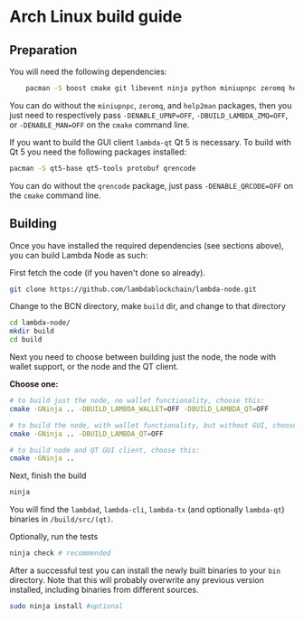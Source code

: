 # Arch Linux build guide

## Preparation

You will need the following dependencies:

```bash
    pacman -S boost cmake git libevent ninja python miniupnpc zeromq help2man
```

You can do without the `miniupnpc`, `zeromq`, and `help2man` packages, then you
just need to respectively pass `-DENABLE_UPNP=OFF`, `-DBUILD_LAMBDA_ZMQ=OFF`,
or `-DENABLE_MAN=OFF` on the `cmake` command line.

If you want to build the GUI client `lambda-qt` Qt 5 is necessary.
To build with Qt 5 you need the following packages installed:

```bash
pacman -S qt5-base qt5-tools protobuf qrencode
```

You can do without the `qrencode` package, just pass `-DENABLE_QRCODE=OFF` on
the `cmake` command line.

## Building

Once you have installed the required dependencies (see sections above), you can
build Lambda Node as such:

First fetch the code (if you haven't done so already).

```bash
git clone https://github.com/lambdablockchain/lambda-node.git
```

Change to the BCN directory, make `build` dir, and change to that directory

```bash
cd lambda-node/
mkdir build
cd build
```

Next you need to choose between building just the node, the node with wallet support,
or the node and the QT client.

**Choose one:**

```bash
# to build just the node, no wallet functionality, choose this:
cmake -GNinja .. -DBUILD_LAMBDA_WALLET=OFF -DBUILD_LAMBDA_QT=OFF
```

```bash
# to build the node, with wallet functionality, but without GUI, choose this:
cmake -GNinja .. -DBUILD_LAMBDA_QT=OFF
```

```bash
# to build node and QT GUI client, choose this:
cmake -GNinja ..
```

Next, finish the build

```bash
ninja
```

You will find the `lambdad`, `lambda-cli`, `lambda-tx` (and optionally `lambda-qt`)
binaries in `/build/src/(qt)`.

Optionally, run the tests

```bash
ninja check # recommended
```

After a successful test you can install the newly built binaries to your `bin` directory.
Note that this will probably overwrite any previous version installed, including
binaries from different sources.

```bash
sudo ninja install #optional
```

